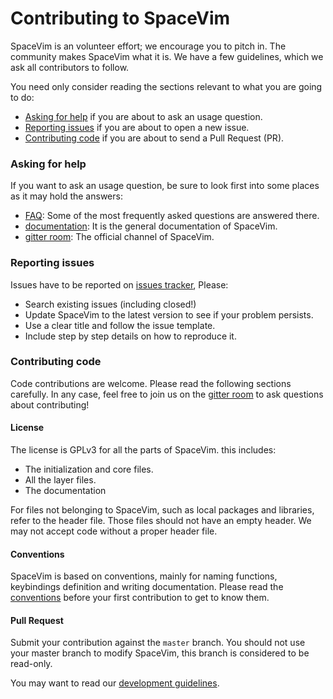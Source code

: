 <!-- Copyright (c) 2016-2017 Wang Shidong & Contributors -->
<!-- Author: Wang Shidong < wsdjeg at 163.com > -->
<!-- URL: https://spacevim.org -->
<!-- License: GPLv3 -->

# Contributing to SpaceVim

SpaceVim is an volunteer effort; we encourage you to pitch in. The community makes SpaceVim what it is.
We have a few guidelines, which we ask all contributors to follow.

You need only consider reading the sections relevant to what you are going to do:

- [Asking for help](#asking-for-help) if you are about to ask an usage question.
- [Reporting issues](#reporting-issues) if you are about to open a new issue.
- [Contributing code](#contributing-code) if you are about to send a Pull Request (PR).

### Asking for help

If you want to ask an usage question, be sure to look first into some places as it may hold the answers:
- [FAQ](https://spacevim.org/faq/): Some of the most frequently asked questions are answered there.
- [documentation](https://spacevim.org/documentation/): It is the general documentation of SpaceVim.
- [gitter room](https://gitter.im/SpaceVim/SpaceVim): The official channel of SpaceVim.

### Reporting issues

Issues have to be reported on [issues tracker](https://github.com/SpaceVim/SpaceVim/issues), Please:

- Search existing issues (including closed!)
- Update SpaceVim to the latest version to see if your problem persists.
- Use a clear title and follow the issue template.
- Include step by step details on how to reproduce it.

### Contributing code

Code contributions are welcome. Please read the following sections carefully.
In any case, feel free to join us on the [gitter room](https://gitter.im/SpaceVim/SpaceVim) to ask
questions about contributing!

#### License

The license is GPLv3 for all the parts of SpaceVim. this includes:

- The initialization and core files.
- All the layer files.
- The documentation

For files not belonging to SpaceVim, such as local packages and libraries, refer to the header file.
Those files should not have an empty header. We may not accept code without a proper header file.

#### Conventions

SpaceVim is based on conventions, mainly for naming functions, keybindings definition and writing
documentation. Please read the [conventions](https://spacevim.org/conventions/) before your first contribution to get to know them.

#### Pull Request

Submit your contribution against the `master` branch. You should not use your master branch
to modify SpaceVim, this branch is considered to be read-only.

You may want to read our [development guidelines](https://spacevim.org/development/).

